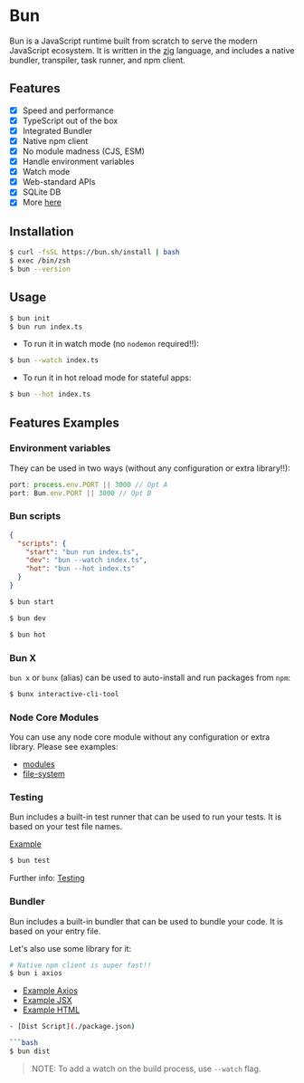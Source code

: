 # Bun
Bun is a JavaScript runtime built from scratch to serve the modern JavaScript ecosystem. It is written in the [zig](https://ziglang.org/) language, 
and includes a native bundler, transpiler, task runner, and npm client.


## Features
- [x] Speed and performance
- [x] TypeScript out of the box
- [x] Integrated Bundler
- [x] Native npm client
- [x] No module madness (CJS, ESM)
- [x] Handle environment variables
- [x] Watch mode
- [x] Web-standard APIs
- [x] SQLite DB
- [x] More [here](https://bun.sh)

## Installation
```bash
$ curl -fsSL https://bun.sh/install | bash 
$ exec /bin/zsh 
$ bun --version
```

## Usage
```bash
$ bun init
$ bun run index.ts
```
- To run it in watch mode (no `nodemon` required!!):
```bash
$ bun --watch index.ts
```
- To run it in hot reload mode for stateful apps:
```bash
$ bun --hot index.ts
```

## Features Examples
### Environment variables 
They can be used in two ways (without any configuration or extra library!!):
```ts
port: process.env.PORT || 3000 // Opt A
port: Bun.env.PORT || 3000 // Opt B
```

### Bun scripts
```json
{
  "scripts": {
    "start": "bun run index.ts",
    "dev": "bun --watch index.ts",
    "hot": "bun --hot index.ts"
  }
}
```
```bash
$ bun start
```
```bash
$ bun dev
```
```bash
$ bun hot
```

### Bun X
`bun x` or `bunx` (alias) can be used to auto-install and run packages from `npm`:
```bash
$ bunx interactive-cli-tool
```

### Node Core Modules
You can use any node core module without any configuration or extra library. Please see examples: 
- [modules](./modules.ts)
- [file-system](./file-system.ts)

### Testing
Bun includes a built-in test runner that can be used to run your tests. It is based on your test file names. 

[Example](./index.test.ts)
```bash
$ bun test
```

Further info: [Testing](https://bun.sh/docs/cli/test)

### Bundler
Bun includes a built-in bundler that can be used to bundle your code. It is based on your entry file.

Let's also use some library for it:
```bash
# Native npm client is super fast!!
$ bun i axios
```

- [Example Axios](./src/github-api.ts)
- [Example JSX](./src/index.tsx)
- [Example HTML](./src/index.html)

```bash
- [Dist Script](./package.json)

```bash
$ bun dist
```

>NOTE: To add a watch on the build process, use `--watch` flag.
